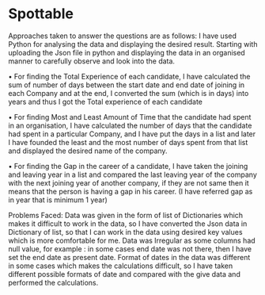 # Spottable
Approaches taken to answer the questions are as follows:
I have used Python for analysing the data and displaying the desired result. Starting with uploading the Json file in python and displaying the data in an organised manner to carefully observe and look into the data.


•	For finding the Total Experience of each candidate, I have calculated the sum of number of days between the start date and end date of joining in each Company and at the end, I converted the sum (which is in days) into years and thus I got the Total experience of each candidate

•	For finding Most and Least Amount of Time that the candidate had spent in an organisation, I have calculated the number of days that the candidate had spent in a particular Company, and I have put the days in a list and later I have founded the least and the most number of days spent from that list and displayed the desired name of the company.

•	For finding the Gap in the career of a candidate, I have taken the joining and leaving year in a list and compared the last leaving year of the company with the next joining year of another company, if they are not same then it means that the person is having a gap in his career. (I have referred gap as in year that is minimum 1 year)

Problems Faced:
Data was given in the form of list of Dictionaries which makes it difficult to work in the data, so I have converted the Json data in Dictionary of list, so that I can work in the data using desired key values which is more comfortable for me.
Data was Irregular as some columns had null value, for example : in some cases end date was not there, then I have set the end date as present date.
Format of dates in the data was different in some cases which makes the calculations difficult, so I have taken different possible formats of date and compared with the give data and performed the calculations.
